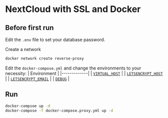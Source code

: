 # NextCloud with SSL and Docker

## Before first run

Edit the `.env` file to set your database password.

Create a network 

```bash
docker network create reverse-proxy
```

Edit the `docker-compose.yml` and change the environments to your necessity:
| Environment |
|-------------|
| [`VIRTUAL_HOST`](https://github.com/nginx-proxy/nginx-proxy#usage) |
| [`LETSENCRYPT_HOST`](https://github.com/nginx-proxy/docker-letsencrypt-nginx-proxy-companion/blob/master/docs/Basic-usage.md#step-3---proxyed-containers) |
| [`LETSENCRYPT_EMAIL`](https://github.com/nginx-proxy/docker-letsencrypt-nginx-proxy-companion/blob/master/docs/Let's-Encrypt-and-ACME.md#contact-address) |
| [`DEBUG`](https://github.com/nginx-proxy/docker-letsencrypt-nginx-proxy-companion/wiki/Container-configuration#optional-container-environment-variables-for-custom-configuration) |

## Run

```bash
docker-compsoe up -d
docker-compose -f docker-compose.proxy.yml up -d
```
